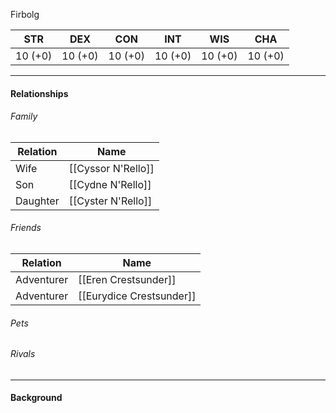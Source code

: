 Firbolg <class>

STR | DEX | CON | INT | WIS | CHA
---- | ---- | ---- | ---- | ---- | ----  
10 (+0) | 10 (+0) | 10 (+0) | 10 (+0) | 10 (+0) | 10 (+0) | 

---

#### Relationships
###### Family
	
Relation | Name
------------ | ------------
Wife | [[Cyssor N'Rello]]
Son | [[Cydne N'Rello]]
Daughter | [[Cyster N'Rello]]

###### Friends
Relation | Name
------------ | ------------
Adventurer | [[Eren Crestsunder]]
Adventurer | [[Eurydice Crestsunder]]

###### Pets

###### Rivals

---

#### Background
<Description>